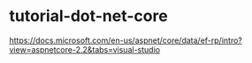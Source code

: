 # tutorial-dot-net-core


https://docs.microsoft.com/en-us/aspnet/core/data/ef-rp/intro?view=aspnetcore-2.2&tabs=visual-studio
